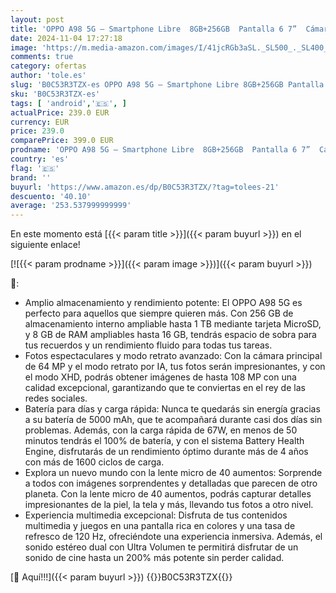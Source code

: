 ```yaml
---
layout: post
title: 'OPPO A98 5G – Smartphone Libre  8GB+256GB  Pantalla 6 7”  Cámara 64+2+32MP  Cámara Microscopio  Android  Batería 5000mAh  Carga Rápida 67W - Negro'
date: 2024-11-04 17:27:18
image: 'https://m.media-amazon.com/images/I/41jcRGb3aSL._SL500_._SL400_.jpg'
comments: true
category: ofertas
author: 'tole.es'
slug: 'B0C53R3TZX-es OPPO A98 5G – Smartphone Libre 8GB+256GB Pantalla 6 7”...'
sku: 'B0C53R3TZX-es'
tags: [ 'android','🇪🇸', ]
actualPrice: 239.0 EUR
currency: EUR
price: 239.0
comparePrice: 399.0 EUR
prodname: 'OPPO A98 5G – Smartphone Libre  8GB+256GB  Pantalla 6 7”  Cámara 64+2+32MP  Cámara Microscopio  Android  Batería 5000mAh  Carga Rápida 67W - Negro'
country: 'es'
flag: '🇪🇸'
brand: ''
buyurl: 'https://www.amazon.es/dp/B0C53R3TZX/?tag=tolees-21'
descuento: '40.10'
average: '253.537999999999'
---
```


En este momento está [{{< param title >}}]({{< param buyurl >}}) en el siguiente enlace!

[![{{< param prodname >}}]({{< param image >}})]({{< param buyurl >}})

🔎:

- Amplio almacenamiento y rendimiento potente: El OPPO A98 5G es perfecto para aquellos que siempre quieren más. Con 256 GB de almacenamiento interno ampliable hasta 1 TB mediante tarjeta MicroSD, y 8 GB de RAM ampliables hasta 16 GB, tendrás espacio de sobra para tus recuerdos y un rendimiento fluido para todas tus tareas.
- Fotos espectaculares y modo retrato avanzado: Con la cámara principal de 64 MP y el modo retrato por IA, tus fotos serán impresionantes, y con el modo XHD, podrás obtener imágenes de hasta 108 MP con una calidad excepcional, garantizando que te conviertas en el rey de las redes sociales.
- Batería para días y carga rápida: Nunca te quedarás sin energía gracias a su batería de 5000 mAh, que te acompañará durante casi dos días sin problemas. Además, con la carga rápida de 67W, en menos de 50 minutos tendrás el 100% de batería, y con el sistema Battery Health Engine, disfrutarás de un rendimiento óptimo durante más de 4 años con más de 1600 ciclos de carga.
- Explora un nuevo mundo con la lente micro de 40 aumentos: Sorprende a todos con imágenes sorprendentes y detalladas que parecen de otro planeta. Con la lente micro de 40 aumentos, podrás capturar detalles impresionantes de la piel, la tela y más, llevando tus fotos a otro nivel.
- Experiencia multimedia excepcional: Disfruta de tus contenidos multimedia y juegos en una pantalla rica en colores y una tasa de refresco de 120 Hz, ofreciéndote una experiencia inmersiva. Además, el sonido estéreo dual con Ultra Volumen te permitirá disfrutar de un sonido de cine hasta un 200% más potente sin perder calidad.

[🛒 Aquí!!!]({{< param buyurl >}})
{{<world>}}B0C53R3TZX{{</world>}}

